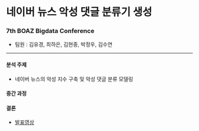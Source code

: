 # 네이버 뉴스 악성 댓글 분류기 생성
### 7th BOAZ Bigdata Conference
- 팀원 : 김유경, 최하은, 김현중, 박정우, 김수연
---
#### 분석 주제
- 네이버 뉴스의 악성 지수 구축 및 악성 댓글 분류 모델링

#### 중간 과정

#### 결론

- [발표영상](https://www.youtube.com/watch?v=TkLrDL0XnkM)

